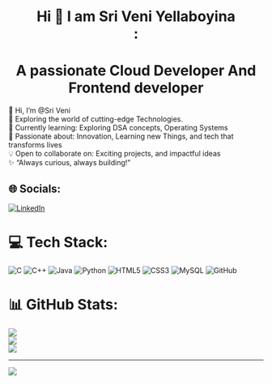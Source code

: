 # <center> Hi 👋 I am Sri Veni Yellaboyina<center>:
<h1><center>A passionate Cloud Developer And Frontend developer</center></h1>
👋 Hi, I’m @Sri Veni<br>🚀 Exploring the world of cutting-edge Technologies.<br>🌱 Currently learning: Exploring DSA concepts, Operating Systems<br>👀 Passionate about: Innovation, Learning new Things, and tech that transforms lives<br>💡 Open to collaborate on: Exciting projects, and impactful ideas<br>✨ “Always curious, always building!”


## 🌐 Socials:
[![LinkedIn](https://img.shields.io/badge/LinkedIn-%230077B5.svg?logo=linkedin&logoColor=white)](https://linkedin.com/in/sri-veni-yellaboyina-a4a252291) 

# 💻 Tech Stack:
![C](https://img.shields.io/badge/c-%2300599C.svg?style=for-the-badge&logo=c&logoColor=white) ![C++](https://img.shields.io/badge/c++-%2300599C.svg?style=for-the-badge&logo=c%2B%2B&logoColor=white) ![Java](https://img.shields.io/badge/java-%23ED8B00.svg?style=for-the-badge&logo=openjdk&logoColor=white) ![Python](https://img.shields.io/badge/python-3670A0?style=for-the-badge&logo=python&logoColor=ffdd54) ![HTML5](https://img.shields.io/badge/html5-%23E34F26.svg?style=for-the-badge&logo=html5&logoColor=white) ![CSS3](https://img.shields.io/badge/css3-%231572B6.svg?style=for-the-badge&logo=css3&logoColor=white) ![MySQL](https://img.shields.io/badge/mysql-4479A1.svg?style=for-the-badge&logo=mysql&logoColor=white) ![GitHub](https://img.shields.io/badge/github-%23121011.svg?style=for-the-badge&logo=github&logoColor=white)
# 📊 GitHub Stats:
![](https://github-readme-stats.vercel.app/api?username=Sriveniyellaboyina&theme=dark&hide_border=false&include_all_commits=true&count_private=true)<br/>
![](https://github-readme-streak-stats.herokuapp.com/?user=Sriveniyellaboyina&theme=dark&hide_border=false)<br/>
![](https://github-readme-stats.vercel.app/api/top-langs/?username=Sriveniyellaboyina&theme=dark&hide_border=false&include_all_commits=true&count_private=true&layout=compact)

---
[![](https://visitcount.itsvg.in/api?id=Sriveniyellaboyina&icon=0&color=0)](https://visitcount.itsvg.in)

<!-- Proudly created with GPRM ( https://gprm.itsvg.in ) -->
